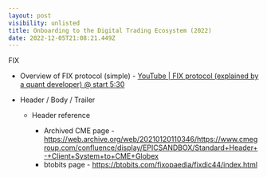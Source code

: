 ```yaml
---
layout: post
visibility: unlisted
title: Onboarding to the Digital Trading Ecosystem (2022)
date: 2022-12-05T21:08:21.449Z
---
```

FIX

* Overview of FIX protocol (simple) - [YouTube | FIX protocol (explained by a quant developer) @ start 5:30](https://www.youtube.com/watch?v=uZ8UEVhtPAo&t=330s)
* Header / Body / Trailer

  * Header reference

    * Archived CME page - https://web.archive.org/web/20210120110346/https://www.cmegroup.com/confluence/display/EPICSANDBOX/Standard+Header+-+Client+System+to+CME+Globex
    * btobits page - https://btobits.com/fixopaedia/fixdic44/index.html